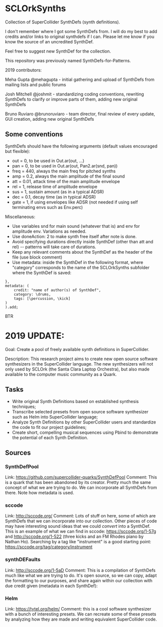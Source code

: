 SCLOrkSynths
======================
 
Collection of SuperCollider SynthDefs (synth definitions).

I don't remember where I got some SynthDefs from. I will do my best to add credits and/or links to original synthdefs if I can. Please let me know if you know the source of an uncredited SynthDef.

Feel free to suggest new SynthDef for the collection.

This repository was previously named SynthDefs-for-Patterns.

2019 contributors:

Meha Gupta @mehagupta - initial gathering and upload of SynthDefs from mailing lists and public forums

Josh Mitchell @joshmit - standardizing coding conventions, rewriting SynthDefs to clarify or improve parts of them, adding new original SynthDefs

Bruno Ruviaro @brunoruviaro - team director, final review of every update, GUI creation, adding new original SynthDefs

## Some conventions

SynthDefs should have the following arguments (default values encouraged but flexible):

* out = 0, to be used in Out.ar(out, ...)
* pan = 0, to be used in Out.ar(out, Pan2.ar(snd, pan))
* freq = 440, always the main freq for pitched synths
* amp = 0.2, always the main amplitude of the final sound
* att = 0.01, attack time of the main amplitude envelope
* rel = 1, release time of amplitude envelope
* sus = 1, sustain amount (as in a typical ADSR)
* dec = 0.1, decay time (as in typical ADSR)
* gate = 1, if using envelopes like ADSR (not needed if using self terminating envs such as Env.perc)

Miscellaneous:

* Use variables snd for main sound (whatever that is) and env for amplitude env. Variations as needed.
* Use doneAction: 2 to make synth free itself after note is done.
* Avoid specifying durations directly inside SynthDef (other than att and rel) -- patterns will take care of durations.
* Keep any relevant comments about the SynthDef as the header of the file (use block comment)
* Use metadata: inside the SynthDef in the following format, where "category" corresponds to the name of the SCLOrkSynths subfolder where the SynthDef is saved:

```
},
metadata: (
	credit: "name of author(s) of SynthDef",
	category: \drums,
	tags: [\percussion, \kick]
)
).add;
```

BTR

# 2019 UPDATE:

Goal: Create a pool of freely available synth definitions in SuperCollider.

Description: This research project aims to create new open source software synthesizers in the SuperCollider language. The new synthesizers will not only used by SCLOrk (the Santa Clara Laptop Orchestra), but also made available to the computer music community as a Quark. 

## Tasks
* Write original Synth Definitions based on established synthesis techniques;
* Transcribe selected presets from open source software synthesizer such as Helm into SuperCollider language;
* Analyze Synth Definitions by other SuperCollider users and standardize the code to fit our project guidelines;
* Create short, compelling musical sequences using Pbind to demonstrate the potential of each Synth Definition.

## Sources

### SynthDefPool
Link: https://github.com/supercollider-quarks/SynthDefPool
Comment: This is a quark that has been abandoned by its creator. Pretty much the same concept of what we are trying to do. We can incorporate all SynthDefs from there. Note how metadata is used.

### sccode
Link: http://sccode.org/ 
Comment: Lots of stuff on here, some of which are SynthDefs that we can incorporate into our collection. Other pieces of code may have interesting sound ideas that we could *convert* into a SynthDef. This is an example of what we can find in sccode: https://sccode.org/1-57g and http://sccode.org/1-522 (three kicks and an FM Rhodes piano by Nathan Ho). Searching by a tag like "instrument" is a good starting point: https://sccode.org/tag/category/instrument 

### synthDEFaults
Link: http://sccode.org/1-5aD 
Comment: This is a compilation of SynthDefs much like what we are trying to do. It's open source, so we can copy, adapt the formatting to our purposes, and share again within our collection with due credit given (metadata in each SynthDef):

### Helm
Link: https://tytel.org/helm/
Comment: this is a cool software synthesizer with a bunch of interesting presets. We can recreate some of these presets by analyzing how they are made and writing equivalent SuperCollider code.




